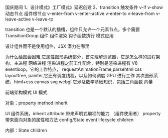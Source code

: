 国庆期间
1、设计模式》工厂模式》延迟创建
2、transition 触发条件 v-if v-show 动态节点 组件根节点
v-enter-from v-enter-active v-enter-to
v-leave-from v-leave-active v-leave-to

transition 也是一个默认的插槽，组件只允许一个元素节点，多个需要 TransitionGroup 组件
组件渲染 钩子函数执行 模式应用

设计组件而不是使用组件，JSX 潜力在哪里

为什么绘图会困难,它属性图形系统部分，首先理解浏览器，它是怎么样的进程架构，主进程 网络进程 渲染进程之前工作配合，特别是渲染进程有 V8 eventloop，它的工作特点， requestAnimationFrame,parsehtml css layouttree, painter,它还有调度线程，以及如何调度 GPU 进行工作
其次图形系统，html+css canvas svg webgl
它涉及数学基础知识，包括三角函数 向量

前端架构模式 UI 模式

对象：property method inherit

UI 组件系统，inherit attribute 带来声明式编程的能力 （组件使用者）
property 带来面向对象的属性和方法
config/State event lifecycle children

内部：State children
